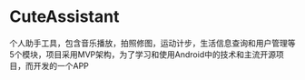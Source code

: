 # CuteAssistant

个人助手工具，包含音乐播放，拍照修图，运动计步，生活信息查询和用户管理等5个模块，项目采用MVP架构，为了学习和使用Android中的技术和主流开源项目，而开发的一个APP
